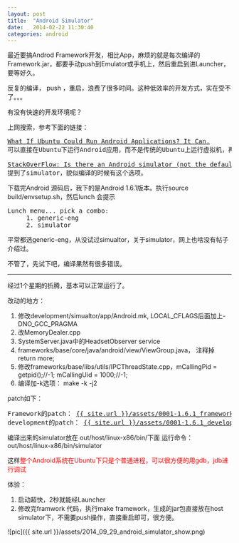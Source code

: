 ```yaml
---
layout: post
title:  "Android Simulator"
date:   2014-02-22 11:30:40
categories: android
---
```

最近要搞Androd Framework开发，相比App，麻烦的就是每次编译的Framework.jar，都要手动push到Emulator或手机上，然后重启到进Launcher，要等好久。

反复的编译， push ，重启，浪费了很多时间。这种低效率的开发方式，实在受不了。。。

有没有快速的开发环境呢？

上网搜索，参考下面的链接：
<pre>
<a href="http://phandroid.com/2009/05/27/what-if-ubuntu-could-run-android-applications-it-can/">What If Ubuntu Could Run Android Applications? It Can.</a>
可以直接在Ubuntu下运行Android应用，而不是传统的Ubuntu上运行虚拟机，再在虚拟机上跑Android。

<a href="http://stackoverflow.com/questions/5155296/is-there-an-android-simulator-not-the-default-emulator-similar-to-the-iphone">StackOverFlow: Is there an Android simulator (not the default emulator), similar to the iPhone one?</a>
提到了simulator，貌似编译的时候有这个选项。
</pre>

下载完Android 源码后，我下的是Android 1.6.1版本。执行source build/envsetup.sh，然后lunch
会提示
<pre>
Lunch menu... pick a combo:
     1. generic-eng
     2. simulator
</pre>
平常都选generic-eng，从没试过simualtor，关于simulator，网上也啥没有帖子介绍过。

不管了，先试下吧，编译果然有很多错误。

------------------------------------------
经过1个星期的折腾，基本可以正常运行了。

改动的地方：

1. 修改development/simualtor/app/Android.mk, LOCAL_CFLAGS后面加上-DNO_GCC_PRAGMA
2. 改MemoryDealer.cpp
3. SystemServer.java中的HeadsetObserver service
4. frameworks/base/core/java/android/view/ViewGroup.java， 注释掉 return more;
5. 修改frameworks/base/libs/utils/IPCThreadState.cpp，mCallingPid = getpid();//-1; mCallingUid = 1000;//-1;
6. 编译加-k选项： make -k -j2

patch如下：
<pre>
Framework的patch： <a href="{{ site.url }}/assets/0001-1.6.1_frameworks_base.patch.txt">{{ site.url }}/assets/0001-1.6.1_frameworks_base.patch</a>
development的patch： <a href="{{ site.url }}/assets/0001-1.6.1_development.patch.txt">{{ site.url }}/assets/0001-1.6.1_development.patch.txt</a>
</pre>

编译出来的simulator放在 out/host/linux-x86/bin/下面
运行命令： out/host/linux-x86/bin/simulator

这样<font color="#ff0000">整个Android系统在Ubuntu下只是个普通进程，可以很方便的用gdb，jdb进行调试</font>

体验：

1. 启动超快，2秒就能经Launcher
2. 修改完framwork 代码，执行make framework，生成的jar包直接放在host simulator下，不需要push操作，直接重启即可，很方便。

![pic]({{ site.url }}/assets/2014_09_29_android_simulator_show.png)